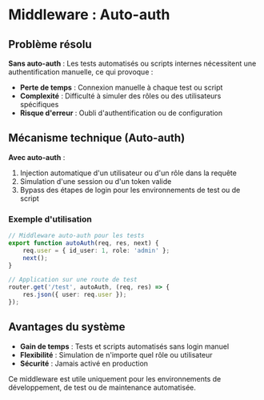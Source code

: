 
# Middleware : Auto-auth

## Problème résolu

**Sans auto-auth** : Les tests automatisés ou scripts internes nécessitent une authentification manuelle, ce qui provoque :

- **Perte de temps** : Connexion manuelle à chaque test ou script
- **Complexité** : Difficulté à simuler des rôles ou des utilisateurs spécifiques
- **Risque d'erreur** : Oubli d'authentification ou de configuration

## Mécanisme technique (Auto-auth)

**Avec auto-auth** :

1. Injection automatique d'un utilisateur ou d'un rôle dans la requête
2. Simulation d'une session ou d'un token valide
3. Bypass des étapes de login pour les environnements de test ou de script

### Exemple d'utilisation

```ts
// Middleware auto-auth pour les tests
export function autoAuth(req, res, next) {
    req.user = { id_user: 1, role: 'admin' };
    next();
}

// Application sur une route de test
router.get('/test', autoAuth, (req, res) => {
    res.json({ user: req.user });
});
```

## Avantages du système

- **Gain de temps** : Tests et scripts automatisés sans login manuel
- **Flexibilité** : Simulation de n'importe quel rôle ou utilisateur
- **Sécurité** : Jamais activé en production

Ce middleware est utile uniquement pour les environnements de développement, de test ou de maintenance automatisée.
